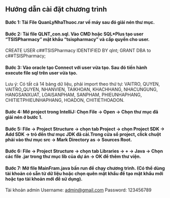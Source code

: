 ## Hướng dẫn cài đặt chương trình
#### Bước 1: Tải File QuanLyNhaThuoc.rar về máy sau đó giải nén thư mục.
#### Bước 2: Tải file QLNT_con.sql. Vào CMD hoặc SQL*Plus tạo user “TSISPharmacy” mật khẩu “tsispharmacy” và cấp quyền cho user.
CREATE USER c##TSISPharmacy IDENTIFIED BY qlnt;
GRANT DBA to c##TSISPharmacy;
#### Bước 3:  Vào oracle tạo Connect với user vừa tạo. Sau đó tiến hành execute file sql trên user vừa tạo.
Lưu ý: Có tất cả 14 bảng dữ liệu, phải import theo thứ tự: VAITRO, QUYEN, VAITRO_QUYEN, NHANVIEN, TAIKHOAN, KHACHHANG, NHACUNGUNG, HANGSANXUAT, LOAISANPHAM, SANPHAM, PHIEUNHAPHANG, CHITIETPHIEUNHAPHANG, HOADON, CHITIETHOADON.
#### Bước 4: Mở project trong IntelliJ: Chọn File -> Open -> Chọn thư mục đã giải nén ở bước 1.
#### Bước 5: File -> Project Structure -> chọn tab Project -> chọn Project SDK -> Add SDK -> trỏ đến thư mục JDK đã cài.Trong cửa sổ project, click chuột phải vào thư mục src -> Mark Directory as -> Sources Root.
#### Bước 6: File -> Project Structure -> chọn tab Libraries -> + -> Java -> Chọn các file .jar trong thư mục lib của dự án -> OK để thêm thư viện.
#### Bước 7: Mở file MainFram.java bấn run để chạy chương trình. (Có thể dùng tài khoản có sẵn từ dữ liệu hoặc chọn quên mật khẩu để tạo mật khẩu mới hoặc tạo tài khoản mới để sử dụng).
Tài khoản admin
Username: admin@gmail.com
Password: 123456789
